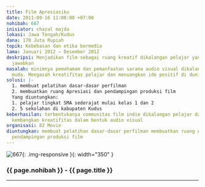 ```yaml
---
title: Film Apresiasiku
date: 2011-09-16 11:08:00 +07:00
nohibah: 667
inisiator: chazal majda
lokasi: Jawa Tengah/Kudus
dana: 170 Juta Rupiah
topik: Kebebasan dan etika bermedia
lama: Januari 2012 – Desember 2012
deskripsi: Menjadikan film sebagai ruang kreatif dikalangan pelajar yang dapat dipertanggung
  jawabkan
masalah: minimnya pemahamam dan pemanfaatan sarana audio visual dikalangan generasi
  muda. Mengasah kreatifitas pelajar dan menuangkan ide positif di dunia sinematography
solusi: |-
  1. membuat pelatihan dasar-dasar perfilman
  2. membuatkan ruang Apresiasi dan pendampingan produksi film
  Yang diuntungkan:
  1. pelajar tingkat SMA sederajat mulai kelas 1 dan 2
  2. 5 sekolahan di kabupaten Kudus
keberhasilan: terbentukanya communitas film indie dikalangan pelajar dan menumbuh
  kembangkan kreatifitas dalam bentuk audio visual
organisasi: 82 Movie
diuntungkan: membuat pelatihan dasar-dasar perfilman membuatkan ruang Apresiasi dan
  pendampingan produksi film
---
```


![667](/static/img/hibahcmb/667.png){: .img-responsive }{: width="350" }

### {{ page.nohibah }} - {{ page.title }}

---
